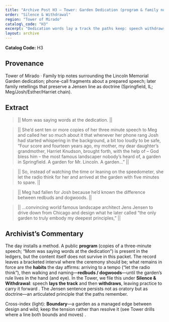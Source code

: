 ```yaml
---
title: "Archive Post H3 — Tower: Garden Dedication (program & family notes)"
order: "Silence & Withdrawal"
region: "Tower of Mirado"
catalog\_code: "H3"
excerpt: "Dedication words lay a track the paths keep: speech withdraws; walking remembers."
layout: archive
---
```


**Catalog Code:** H3

## Provenance

Tower of Mirado · Family trip notes surrounding the Lincoln Memorial Garden dedication; phone-call fragments about a prepared speech; later family retellings that preserve a Jensen line as doctrine (Springfield, IL; Meg/Josh/Esther/Harriet chain).

## Extract

> || Mom was saying words at the dedication. ||

> || She’d sent ten or more copies of her three minute speech to Meg and called her so much about it that whenever her phone rang Josh had started whispering in the background, a bit too loudly to be safe, “Four score and fourteen years ago, my mother, my dear daughter’s grandmother, Harriet Knudson, brought forth, with the help of – God bless him – the most famous landscaper nobody’s heard of, a garden in Springfield. A garden for Mr. Lincoln. A garden...” ||

> || So, instead of watching the time or leaning on the speedometer, she let the radio think for her and arrived at the garden with five minutes to spare. ||

> || Meg had fallen for Josh because he’d known the difference between redbuds and dogwoods. ||

> || …convincing world famous landscape architect Jens Jensen to drive down from Chicago and design what he later called “the only garden to truly embody my deepest principles,” ||


## Archivist’s Commentary

The day installs a method. A public **program** (copies of a three-minute speech; “Mom was saying words at the dedication”) is present in the ledgers, but the content itself does not survive in this packet. The record leaves a bracketed interval where the ceremony should be; what remains in force are the **habits** the day affirms: arriving to a tempo (“let the radio think”), then walking and naming—**redbuds / dogwoods**—until the garden’s rule lives in the hand (and eye). In the Tower, we file this under **Silence & Withdrawal**: speech **lays the track** and then **withdraws**, leaving practice to carry it forward . The Jensen sentence persists not as oratory but as doctrine—an articulated principle that the paths remember.

Cross-index (light): **Boundary**—a garden as a managed edge between design and wild; keep the tension rather than resolve it (see Tower drills where a line both bounds and moves) .
